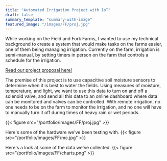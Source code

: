 ```yaml
---
title: "Automated Irrigation Project with IoT"
draft: false
summary_template: "summary-with-image"
featured_image: "/images/FF/proj.jpg" 
---
```


While working on the Field and Fork Farms, I wanted to use my technical background to create a system that would make tasks on the farms easier, one of them being managing irrigation. Currently on the farm, irrigation is semi-manual, by setting timers in person on the farm that controls a schedule for the irrigation. 

<a href="/portfolio/files/Project-proposal-updated.pdf" target="_blank">Read our project proposal here!</a>

The premise of this project is to use capacitive soil moisture sensors to determine when it is best to water the fields. Using measures of moisture, temperature, and light, we want to use this data to turn on and off a solenoid valve, and send all this data to an online dashboard where data can be monitored and valves can be controlled. With remote irrigation, no one needs to be on the farm to monitor the irrigation, and no one will have to manually turn it off during times of heavy rain or wet periods.

{{< figure src="/portfolio/images/FF/proj.jpg" >}}

Here's some of the hardware we've been testing with.
{{< figure src="/portfolio/images/FF/mc.jpg" >}}

Here's a look at some of the data we've collected.
{{< figure src="/portfolio/images/FF/charts.png" >}}

